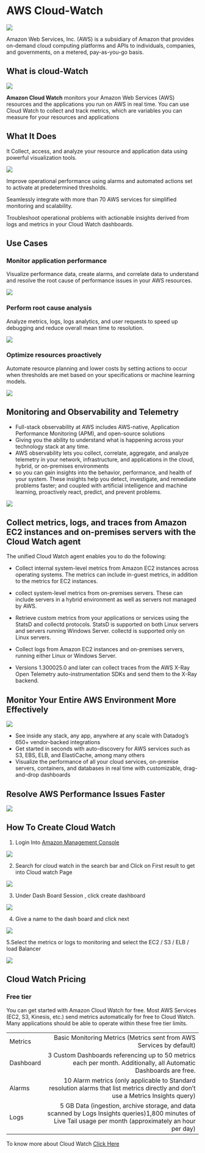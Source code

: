 # AWS Cloud-Watch
<img src ="https://github.com/Lourdez/images/blob/main/testing%20MD/1_3BAC2llwtKNf0K9zOWkf4w.png">

Amazon Web Services, Inc. (AWS) is a subsidiary of Amazon that provides on-demand cloud computing platforms and APIs to individuals, companies, and governments, on a metered, pay-as-you-go basis. 

## What is cloud-Watch

<img src ="https://github.com/Lourdez/images/blob/main/What-is-AWS-CloudWatch.png">

**Amazon Cloud Watch** monitors your Amazon Web Services (AWS) resources and the applications you run on AWS in real time. You can use Cloud Watch to collect and track metrics, which are variables you can measure for your resources and applications


## What It Does
It Collect, access, and analyze your resource and application data using powerful visualization tools.

<img src ="https://github.com/Lourdez/images/blob/main/Product-Page-Diagram_Amazon-CloudWatch.095eb618193be7422d2d34e3abd5fdf178b6c0e2.png">

Improve operational performance using alarms and automated actions set to activate at predetermined thresholds.

Seamlessly integrate with more than 70 AWS services for simplified monitoring and scalability.

Troubleshoot operational problems with actionable insights derived from logs and metrics in your Cloud Watch dashboards.

## Use Cases
### Monitor application performance
Visualize performance data, create alarms, and correlate data to understand and resolve the root cause of performance issues in your AWS resources.

<img src ="https://github.com/Lourdez/images/blob/main/monitor.png">

### Perform root cause analysis
Analyze metrics, logs, logs analytics, and user requests to speed up debugging and reduce overall mean time to resolution.

<img src ="https://github.com/Lourdez/images/blob/main/analyse.png">

### Optimize resources proactively
Automate resource planning and lower costs by setting actions to occur when thresholds are met based on your specifications or machine learning models.

<img src ="https://github.com/Lourdez/images/blob/main/collect.png">


## Monitoring and Observability and Telemetry

+ Full-stack observability at AWS includes AWS-native, Application Performance Monitoring (APM), and open-source solutions
+ Giving you the ability to understand what is happening across your technology stack at any time. 
+ AWS observability lets you collect, correlate, aggregate, and analyze telemetry in your network, infrastructure, and applications in the cloud, hybrid, or on-premises environments 
+ so you can gain insights into the behavior, performance, and health of your system. These insights help you detect, investigate, and remediate problems faster; and coupled with artificial intelligence and machine learning, proactively react, predict, and prevent problems.

<img src ="https://github.com/Lourdez/images/blob/main/Observability-vs-Monitoring-vs-Telemetry%402x.png">

## Collect metrics, logs, and traces from Amazon EC2 instances and on-premises servers with the Cloud Watch agent
The unified Cloud Watch agent enables you to do the following:

+ Collect internal system-level metrics from Amazon EC2 instances across operating systems. The metrics can include in-guest metrics, in addition to the metrics for EC2 instances.
+ collect system-level metrics from on-premises servers. These can include servers in a hybrid environment as well as servers not managed by AWS.

+ Retrieve custom metrics from your applications or services using the StatsD and collectd protocols. StatsD is supported on both Linux servers and servers running Windows Server. collectd is supported only on Linux servers.

+ Collect logs from Amazon EC2 instances and on-premises servers, running either Linux or Windows Server.

+ Versions 1.300025.0 and later can collect traces from the AWS X-Ray Open Telemetry auto-instrumentation SDKs and send them to the X-Ray backend.

## Monitor Your Entire AWS Environment More Effectively

<img src ="https://github.com/Lourdez/images/blob/main/testing%20MD/cw-dashboard.jpg">

+ See inside any stack, any app, anywhere at any scale with Datadog’s 650+ vendor-backed integrations
+ Get started in seconds with auto-discovery for AWS services such as S3, EBS, ELB, and ElastiCache, among many others
+ Visualize the performance of all your cloud services, on-premise servers, containers, and databases in real time with customizable, drag-and-drop dashboards


## Resolve AWS Performance Issues Faster

<img src ="https://github.com/Lourdez/images/blob/main/testing%20MD/2019-06-20%2012_11_54-Cloud%20Insights%20(1)-2.webp">

## How To Create Cloud Watch
1. Login Into [Amazon Management Console](https://signin.aws.amazon.com/signin?redirect_uri=https%3A%2F%2Fconsole.aws.amazon.com%2Fconsole%2Fhome%3FhashArgs%3D%2523%26isauthcode%3Dtrue%26nc2%3Dh_ct%26src%3Dheader-signin%26state%3DhashArgsFromTB_eu-north-1_67569bb514fd7334&client_id=arn%3Aaws%3Asignin%3A%3A%3Aconsole%2Fcanvas&forceMobileApp=0&code_challenge=O-19Kk8URbYdcSReZJtf-59QKpGm4u3dALUVrpv1Fj4&code_challenge_method=SHA-256)

<img src ="https://github.com/Lourdez/images/blob/main/Screenshot%20(127).png">

2. Search for cloud watch in the search bar and Click on First result  to get into Cloud watch Page

<img src ="https://github.com/Lourdez/images/blob/main/Cloud%20watch.png">

3. Under Dash Board Session , click create dashboard 

<img src ="https://github.com/Lourdez/images/blob/main/Screenshot%20(134).png">

4. Give a name to the dash board and click next 

<img src ="https://github.com/Lourdez/images/blob/main/Screenshot%20(133).png">

5.Select the metrics or logs to monitoring and select the EC2 / S3 / ELB / load Balancer  

<img src ="https://github.com/Lourdez/images/blob/main/Screenshot%20(135).png">


## Cloud Watch Pricing

### Free tier
You can get started with Amazon Cloud Watch for free. Most AWS Services (EC2, S3, Kinesis, etc.) send metrics automatically for free to Cloud Watch. Many applications should be able to operate within these free tier limits.

|  |  |
| ------ | -----------: |
| Metrics | Basic Monitoring Metrics (Metrics sent from AWS Services by default)
| Dashboard | 3 Custom Dashboards referencing up to 50 metrics each per month. Additionally, all Automatic Dashboards are free.
| Alarms| 10 Alarm metrics (only applicable to Standard resolution alarms that list metrics directly and don’t use a Metrics Insights query)
| Logs | 5 GB Data (ingestion, archive storage, and data scanned by Logs Insights queries)1,800 minutes of Live Tail usage per month (approximately an hour per day)


To know more about Cloud Watch [Click Here](https://aws.amazon.com/cloudwatch/)

